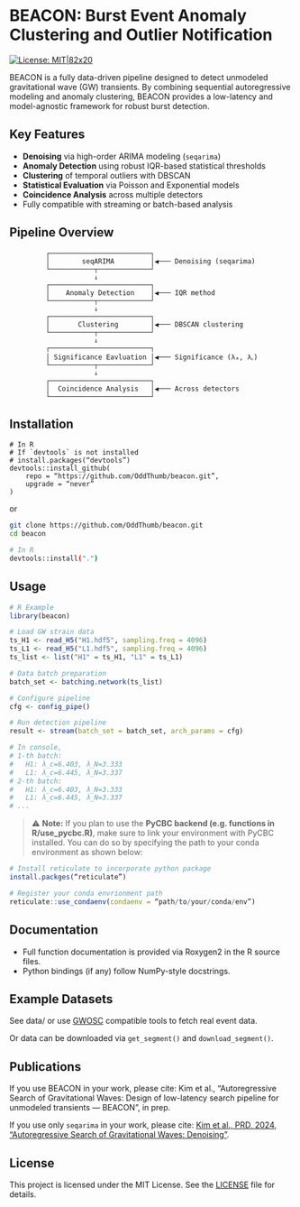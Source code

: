 # BEACON: Burst Event Anomaly Clustering and Outlier Notification

[![License: MIT\|82x20](https://img.shields.io/badge/License-MIT-blue.svg)](LICENSE)

BEACON is a fully data-driven pipeline designed to detect unmodeled gravitational wave (GW) transients. By combining sequential autoregressive modeling and anomaly clustering, BEACON provides a low-latency and model-agnostic framework for robust burst detection.

## Key Features

-   **Denoising** via high-order ARIMA modeling (`seqarima`)
-   **Anomaly Detection** using robust IQR-based statistical thresholds
-   **Clustering** of temporal outliers with DBSCAN
-   **Statistical Evaluation** via Poisson and Exponential models
-   **Coincidence Analysis** across multiple detectors
-   Fully compatible with streaming or batch-based analysis

## **Pipeline Overview**

``` text
         ┌─────────────────────────┐
         │        seqARIMA         │◀─── Denoising (seqarima)
         └───────────┬─────────────┘
                     ↓
         ┌─────────────────────────┐
         │    Anomaly Detection    │◀─── IQR method
         └───────────┬─────────────┘
                     ↓
         ┌─────────────────────────┐
         │       Clustering        │◀─── DBSCAN clustering
         └───────────┬─────────────┘
                     ↓
         ┌─────────────────────────┐
         │ Significance Eavluation │◀─── Significance (λₐ, λ꜀)
         └───────────┬─────────────┘
                     ↓
         ┌─────────────────────────┐
         │  Coincidence Analysis   │◀─── Across detectors
         └─────────────────────────┘
```

## Installation

``` shell
# In R
# If `devtools` is not installed
# install.packages(“devtools”)
devtools::install_github(
    repo = “https://github.com/OddThumb/beacon.git”,
    upgrade = “never”
)
```

or

``` bash
git clone https://github.com/OddThumb/beacon.git
cd beacon

# In R
devtools::install(".")
```

## Usage

``` r
# R Example
library(beacon)

# Load GW strain data
ts_H1 <- read_H5("H1.hdf5", sampling.freq = 4096)
ts_L1 <- read_H5("L1.hdf5", sampling.freq = 4096)
ts_list <- list("H1" = ts_H1, "L1" = ts_L1)

# Data batch preparation
batch_set <- batching.network(ts_list)

# Configure pipeline
cfg <- config_pipe()

# Run detection pipeline
result <- stream(batch_set = batch_set, arch_params = cfg)

# In console, 
# 1-th batch:
#   H1: λ_c=6.403, λ_N=3.333
#   L1: λ_c=6.445, λ_N=3.337
# 2-th batch:
#   H1: λ_c=6.403, λ_N=3.333
#   L1: λ_c=6.445, λ_N=3.337
# ...
```

> ⚠️ **Note:** If you plan to use the **PyCBC backend (e.g. functions in R/use_pycbc.R)**, make sure to link your environment with PyCBC installed. You can do so by specifying the path to your conda environment as shown below:

``` r
# Install reticulate to incorporate python package
install.packges(“reticulate”)

# Register your conda envrionment path
reticulate::use_condaenv(condaenv = “path/to/your/conda/env”)
```

## **Documentation**

-   Full function documentation is provided via Roxygen2 in the R source files.
-   Python bindings (if any) follow NumPy-style docstrings.

## **Example Datasets**

See data/ or use [GWOSC](https://www.gw-openscience.org/) compatible tools to fetch real event data.

Or data can be downloaded via `get_segment()` and `download_segment()`.

## **Publications**

If you use BEACON in your work, please cite: Kim et al., “Autoregressive Search of Gravitational Waves: Design of low-latency search pipeline for unmodeled transients — BEACON”, in prep.

If you use only `seqarima` in your work, please cite: [Kim et al., PRD, 2024, “Autoregressive Search of Gravitational Waves: Denoising”](https://doi.org/10.1103/PhysRevD.109.102003).

## **License**

This project is licensed under the MIT License. See the [LICENSE](LICENSE) file for details.

